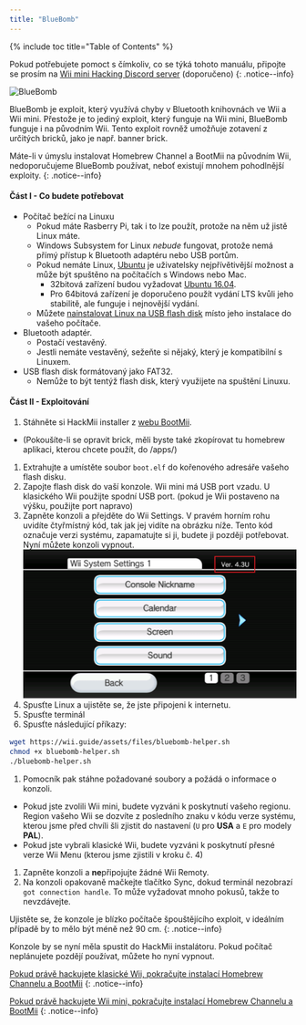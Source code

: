 ```yaml
---
title: "BlueBomb"
---
```


{% include toc title="Table of Contents" %}

Pokud potřebujete pomoct s čímkoliv, co se týká tohoto manuálu, připojte se prosím na [Wii mini Hacking Discord server](https://discord.gg/6ryxnkS) (doporučeno)
{: .notice--info}

![BlueBomb](/images/bluebomb.png)

BlueBomb je exploit, který využívá chyby v Bluetooth knihovnách ve Wii a Wii mini. Přestože je to jediný exploit, který funguje na Wii mini, BlueBomb funguje i na původním Wii. Tento exploit rovněž umožňuje zotavení z určitých bricků, jako je např. banner brick.

Máte-li v úmyslu instalovat Homebrew Channel a BootMii na původním Wii, nedoporučujeme BlueBomb používat, neboť existují mnohem pohodlnější exploity.
{: .notice--info}

#### Část I - Co budete potřebovat
- Počítač bežící na Linuxu
  - Pokud máte Rasberry Pi, tak i to lze použít, protože na něm už jistě Linux máte.
  - Windows Subsystem for Linux *nebude* fungovat, protože nemá přímý přístup k Bluetooth adaptéru nebo USB portům.
  - Pokud nemáte Linux, [Ubuntu](https://ubuntu.com/download/desktop) je uživatelsky nejpřívětivější možnost a může být spuštěno na počítačích s Windows nebo Mac.
    - 32bitová zařízení budou vyžadovat [Ubuntu 16.04](http://releases.ubuntu.com/16.04/).
    - Pro 64bitová zařízení je doporučeno použít vydání LTS kvůli jeho stabilitě, ale funguje i nejnovější vydání.
  - Můžete [nainstalovat Linux na USB flash disk](https://ubuntu.com/tutorials/tutorial-create-a-usb-stick-on-windows#1-overview) místo jeho instalace do vašeho počítače.
- Bluetooth adaptér.
  - Postačí vestavěný.
  - Jestli nemáte vestavěný, sežeňte si nějaký, který je kompatibilní s Linuxem.
- USB flash disk formátovaný jako FAT32.
  - Nemůže to být tentýž flash disk, který využijete na spuštění Linuxu.

#### Část II - Exploitování
1. Stáhněte si HackMii installer z [webu BootMii](https://bootmii.org/download/).
- (Pokoušíte-li se opravit brick, měli byste také zkopírovat tu homebrew aplikaci, kterou chcete použít, do /apps/)
1. Extrahujte a umístěte soubor `boot.elf` do kořenového adresáře vašeho flash disku.
1. Zapojte flash disk do vaší konzole. Wii mini má USB port vzadu. U klasického Wii použijte spodní USB port. (pokud je Wii postaveno na výšku, použijte port napravo)
1. Zapněte konzoli a přejděte do Wii Settings. V pravém horním rohu uvidíte čtyřmístný kód, tak jak jej vidíte na obrázku níže. Tento kód označuje verzi systému, zapamatujte si ji, budete ji později potřebovat. Nyní můžete konzoli vypnout. ![SystemMenuVersion](/images/Wii/SystemMenuVersion.png)
1. Spusťte Linux a ujistěte se, že jste připojeni k internetu.
1. Spusťte terminál
1. Spusťte následující příkazy:
```bash
wget https://wii.guide/assets/files/bluebomb-helper.sh
chmod +x bluebomb-helper.sh
./bluebomb-helper.sh
```
1. Pomocník pak stáhne požadované soubory a požádá o informace o konzoli.
  - Pokud jste zvolili Wii mini, budete vyzváni k poskytnutí vašeho regionu. Region vašeho Wii se dozvíte z posledního znaku v kódu verze systému, kterou jsme před chvíli šli zjistit do nastavení (`U` pro **USA** a `E` pro modely **PAL**).
  - Pokud jste vybrali klasické Wii, budete vyzváni k poskytnutí přesné verze Wii Menu (kterou jsme zjistili v kroku č. 4)
1. Zapněte konzoli a **ne**připojujte žádné Wii Remoty.
1. Na konzoli opakovaně mačkejte tlačítko Sync, dokud terminál nezobrazí `got connection handle`. To může vyžadovat mnoho pokusů, takže to nevzdávejte.

Ujistěte se, že konzole je blízko počítače špouštějícího exploit, v ideálním případě by to mělo být méně než 90 cm.
{: .notice--info}

Konzole by se nyní měla spustit do HackMii instalátoru. Pokud počítač neplánujete pozdějí používat, můžete ho nyní vypnout.

[Pokud právě hackujete klasické Wii, pokračujte instalací Homebrew Channelu a BootMii](hbc)
{: .notice--info}

[Pokud právě hackujete Wii mini, pokračujte instalací Homebrew Channelu a BootMii](hbc-mini)
{: .notice--info}
